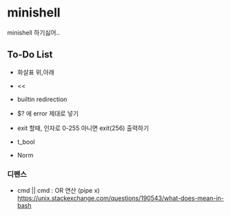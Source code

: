 # minishell
minishell 하기싫어..

## To-Do List
- 화살표 위,아래

- <<

- builtin redirection

- $? 에 error 제대로 넣기

- exit 할때, 인자로 0-255 아니면 exit(256) 출력하기

- t_bool

- Norm


### 디펜스
- cmd || cmd : OR 연산 (pipe x)
	https://unix.stackexchange.com/questions/190543/what-does-mean-in-bash